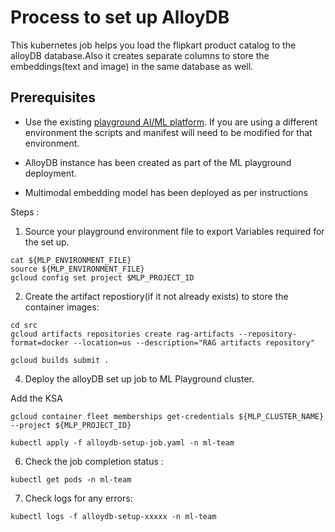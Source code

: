 # Process to set up AlloyDB

This kubernetes job helps you load the flipkart product catalog to the alloyDB database.Also it creates separate columns to store the embeddings(text and image) in the same database as well.

## Prerequisites

- Use the existing  [playground AI/ML platform](/platforms/gke-aiml/playground/README.md). If you are using a different environment the scripts and manifest will need to be modified for that environment.

- AlloyDB instance has been created as part of the ML playground deployment.
- Multimodal embedding model has been deployed as per instructions 

Steps : 

1. Source your playground environment file to export Variables required for the set up.

```
cat ${MLP_ENVIRONMENT_FILE}
source ${MLP_ENVIRONMENT_FILE}
gcloud config set project $MLP_PROJECT_ID
```

2. Create the artifact repostiory(if it not already exists) to store the container images:

```
cd src
gcloud artifacts repositories create rag-artifacts --repository-format=docker --location=us --description="RAG artifacts repository"
```

```
gcloud builds submit . 
```

4. Deploy the alloyDB set up job to ML Playground cluster.

<TODO>Add the KSA

```
gcloud container fleet memberships get-credentials ${MLP_CLUSTER_NAME} --project ${MLP_PROJECT_ID}
```
```
kubectl apply -f alloydb-setup-job.yaml -n ml-team
```

6. Check the job completion status :
```
kubectl get pods -n ml-team
```

7. Check logs for any errors:

```
kubectl logs -f alloydb-setup-xxxxx -n ml-team
```


